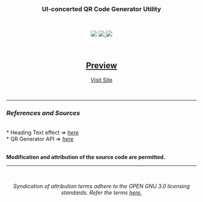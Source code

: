 <h3 align="center">UI-concerted QR Code Generator Utility</h3>
<br>
<p align="center">
<img src="https://img.shields.io/badge/lang-HTML-blue.svg?style=for-the-badge&logo=hyper" >
<a href="https://spdx.org/licenses/MIT" alt="License: GNU"><img src="https://img.shields.io/badge/License-GNU%203.0-orange.svg?style=for-the-badge">
<img src="https://img.shields.io/badge/type-Utility-black.svg?style=for-the-badge&logo=hyper" >
</p>
<br>

<h2 align="center">Preview</h2>
<a href="https://qr-gen-ten.vercel.app/" alt="Version 1.1" ><p align="center">Visit Site</p></a>
<br>
<hr>
<h3><em>References and Sources</em></h3>
<br>
* Heading Text effect => <a href="https://codepen.io/LikelyHuman/pen/zYmrgKZ"><em>here </em></a> <br>
* QR Generator API => <a href="https://developers.google.com/chart/infographics/docs/qr_codes#syntax"><em>here</em></a> 
<br>

<p ><br><b>Modification and attribution of the source code are permitted.</b></p><hr><br>
<p align="center"><em>Syndication of attribution terms adhere to the OPEN GNU 3.0 licensing standards. Refer the terms </em><a href="https://spdx.org/licenses/MIT"><em>here.</em></a></p>


